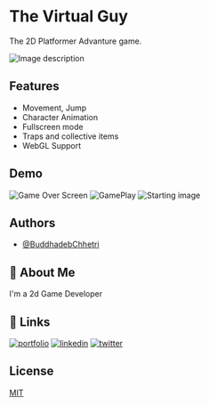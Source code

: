 # The Virtual Guy

The 2D Platformer Advanture game.


![Image description](https://dev-to-uploads.s3.amazonaws.com/uploads/articles/a4ej1924k8azvthg4i2e.png)


## Features

- Movement, Jump 
- Character Animation
- Fullscreen mode
- Traps and collective items
- WebGL Support 


## Demo

![Game Over Screen](https://dev-to-uploads.s3.amazonaws.com/uploads/articles/5fs5pp7gtf4t2ktm3aqs.jpg)
![GamePlay](https://dev-to-uploads.s3.amazonaws.com/uploads/articles/wg0p8ukx3pqrhqxubyye.jpg)
![Starting image](https://dev-to-uploads.s3.amazonaws.com/uploads/articles/gngofq12ejqd1izxkcbc.jpg)
## Authors

- [@BuddhadebChhetri](https://github.com/Buddhad)


## 🚀 About Me
I'm a 2d Game Developer 


## 🔗 Links
[![portfolio](https://img.shields.io/badge/my_portfolio-000?style=for-the-badge&logo=ko-fi&logoColor=white)](http://buddhadebchhetri.bio.link/)
[![linkedin](https://img.shields.io/badge/linkedin-0A66C2?style=for-the-badge&logo=linkedin&logoColor=white)](https://www.linkedin.com/in/buddhadebchhetri/)
[![twitter](https://img.shields.io/badge/twitter-1DA1F2?style=for-the-badge&logo=twitter&logoColor=white)](https://twitter.com/Buddhadeb01)


## License

[MIT](https://choosealicense.com/licenses/mit/)

